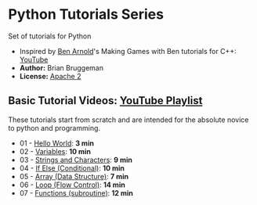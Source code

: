# Python Tutorials Series
Set of tutorials for Python

* Inspired by [Ben Arnold](https://github.com/Barnold1953)'s Making Games with Ben tutorials for C++: [YouTube](https://www.youtube.com/user/makinggameswithben/playlists)
* **Author:** Brian Bruggeman
* **License:**  [Apache 2](https://github.com/brianbruggeman/python_tutorials/blob/master/LICENSE)

## Basic Tutorial Videos:  [YouTube Playlist](https://www.youtube.com/playlist?list=PLc1f0f6PqfREnbbL-UPvMuDvJozRc7lg3)
These tutorials start from scratch and are intended for the absolute novice to python and programming.

* 01 - [Hello World](https://youtu.be/bWyF7FsEvis?list=PLc1f0f6PqfREnbbL-UPvMuDvJozRc7lg3):  **3 min**
* 02 - [Variables](https://youtu.be/uDJDs-ZQ6jo?list=PLc1f0f6PqfREnbbL-UPvMuDvJozRc7lg3):  **10 min**
* 03 - [Strings and Characters](https://youtu.be/V__VJZjJ_ZM?list=PLc1f0f6PqfREnbbL-UPvMuDvJozRc7lg3): **9 min**
* 04 - [If Else (Conditional)](https://youtu.be/yWWr04acMQ4?list=PLc1f0f6PqfREnbbL-UPvMuDvJozRc7lg3): **10 min**
* 05 - [Array (Data Structure)](https://youtu.be/VGHRYoShtYM?list=PLc1f0f6PqfREnbbL-UPvMuDvJozRc7lg3):  **7 min**
* 06 - [Loop (Flow Control)](https://youtu.be/lP3m1j6XOrQ?list=PLc1f0f6PqfREnbbL-UPvMuDvJozRc7lg3):  **14 min**
* 07 - [Functions (subroutine)](https://youtu.be/Wz5EBRZpBz8?list=PLc1f0f6PqfREnbbL-UPvMuDvJozRc7lg3): **12 min**
